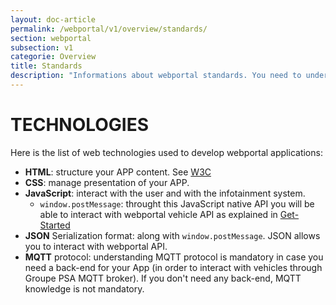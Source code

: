 ```yaml
---
layout: doc-article
permalink: /webportal/v1/overview/standards/
section: webportal
subsection: v1
categorie: Overview
title: Standards
description: "Informations about webportal standards. You need to understand theses web technologies to develop webportal APPs. "
---
```


# TECHNOLOGIES

Here is the list of web technologies used to develop webportal applications:

- **HTML**: structure your APP content. See [W3C](https://www.w3.org/standards/webdesign/htmlcss)
- **CSS**: manage presentation of your APP.
- **JavaScript**: interact with the user and with the infotainment system.
    - `window.postMessage`: throught this JavaScript native API you will be able to interact with webportal vehicle API as explained in [Get-Started]({{site.baseurl}}/webportal/v1/quickstart/get-started/#article)
- **JSON** Serialization format: along with `window.postMessage`. JSON allows you to interact with webportal API.
- **MQTT** protocol: understanding MQTT protocol is mandatory in case you need a back-end for your App (in order to interact with vehicles through Groupe PSA MQTT broker). If you don't need any back-end, MQTT knowledge is not mandatory.
